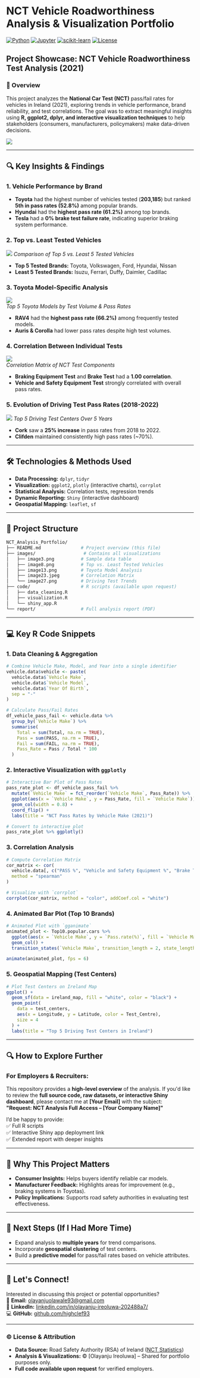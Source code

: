 # **NCT Vehicle Roadworthiness Analysis & Visualization Portfolio**  

[![Python](https://img.shields.io/badge/Python-3.7+-blue.svg)](https://www.python.org/downloads/)
[![Jupyter](https://img.shields.io/badge/Jupyter-Notebook-orange.svg)](https://jupyter.org/)
[![scikit-learn](https://img.shields.io/badge/scikit--learn-1.0+-green.svg)](https://scikit-learn.org/)
[![License](https://img.shields.io/badge/License-MIT-yellow.svg)](https://opensource.org/licenses/MIT)

## **Project Showcase: NCT Vehicle Roadworthiness Test Analysis (2021)**  

### **📌 Overview**  
This project analyzes the **National Car Test (NCT)** pass/fail rates for vehicles in Ireland (2021), exploring trends in vehicle performance, brand reliability, and test correlations. The goal was to extract meaningful insights using **R, ggplot2, dplyr, and interactive visualization techniques** to help stakeholders (consumers, manufacturers, policymakers) make data-driven decisions.  

![](images/boxplot.gif)

---

## **🔍 Key Insights & Findings**  
### **1. Vehicle Performance by Brand**  
- **Toyota** had the highest number of vehicles tested (**203,185**) but ranked **5th in pass rates (52.8%)** among popular brands.  
- **Hyundai** had the **highest pass rate (61.2%)** among top brands.  
- **Tesla** had a **0% brake test failure rate**, indicating superior braking system performance.  

### **2. Top vs. Least Tested Vehicles**  
![](images/top_vs_least_tested.png)
*Comparison of Top 5 vs. Least 5 Tested Vehicles*  

- **Top 5 Tested Brands:** Toyota, Volkswagen, Ford, Hyundai, Nissan  
- **Least 5 Tested Brands:** Isuzu, Ferrari, Duffy, Daimler, Cadillac  

### **3. Toyota Model-Specific Analysis**  
![](images/toyota_model_analysis.png)  
*Top 5 Toyota Models by Test Volume & Pass Rates*  

- **RAV4** had the **highest pass rate (66.2%)** among frequently tested models.  
- **Auris & Corolla** had lower pass rates despite high test volumes.  

### **4. Correlation Between Individual Tests**  
![](images/corr_plot_circle.jpg)  
*Correlation Matrix of NCT Test Components*  

- **Braking Equipment Test** and **Brake Test** had a **1.00 correlation**.  
- **Vehicle and Safety Equipment Test** strongly correlated with overall pass rates.  

### **5. Evolution of Driving Test Pass Rates (2018-2022)**  
![](images/pass_rates_evolution_plot.png)
*Top 5 Driving Test Centers Over 5 Years*  

- **Cork** saw a **25% increase** in pass rates from 2018 to 2022.  
- **Clifden** maintained consistently high pass rates (~70%).  

---

## **🛠️ Technologies & Methods Used**  
- **Data Processing:** `dplyr`, `tidyr`  
- **Visualization:** `ggplot2`, `plotly` (interactive charts), `corrplot`  
- **Statistical Analysis:** Correlation tests, regression trends  
- **Dynamic Reporting:** `Shiny` (interactive dashboard)  
- **Geospatial Mapping:** `leaflet`, `sf`  

---

## **📂 Project Structure**  
```sh
NCT_Analysis_Portfolio/  
├── README.md               # Project overview (this file)  
├── images/                  # Contains all visualizations  
│   ├── image3.png          # Sample data table  
│   ├── image8.png          # Top vs. Least Tested Vehicles  
│   ├── image13.png         # Toyota Model Analysis  
│   ├── image23.jpeg        # Correlation Matrix  
│   └── image27.png         # Driving Test Trends  
├── code/                   # R scripts (available upon request)  
│   ├── data_cleaning.R  
│   ├── visualization.R  
│   └── shiny_app.R  
└── report/                 # Full analysis report (PDF)  
```  

---

## **💻 Key R Code Snippets**  

### **1. Data Cleaning & Aggregation**  
```r
# Combine Vehicle Make, Model, and Year into a single identifier  
vehicle.data$vehicle <- paste(  
  vehicle.data$`Vehicle Make`,  
  vehicle.data$`Vehicle Model`,  
  vehicle.data$`Year Of Birth`,  
  sep = "-"  
)  

# Calculate Pass/Fail Rates  
df_vehicle_pass_fail <- vehicle.data %>%  
  group_by(`Vehicle Make`) %>%  
  summarise(  
    Total = sum(Total, na.rm = TRUE),  
    Pass = sum(PASS, na.rm = TRUE),  
    Fail = sum(FAIL, na.rm = TRUE),  
    Pass_Rate = Pass / Total * 100  
  )  
```  

### **2. Interactive Visualization with `ggplotly`**  
```r
# Interactive Bar Plot of Pass Rates  
pass_rate_plot <- df_vehicle_pass_fail %>%  
  mutate(`Vehicle Make` = fct_reorder(`Vehicle Make`, Pass_Rate)) %>%  
  ggplot(aes(x = `Vehicle Make`, y = Pass_Rate, fill = `Vehicle Make`)) +  
  geom_col(width = 0.8) +  
  coord_flip() +  
  labs(title = "NCT Pass Rates by Vehicle Make (2021)")  

# Convert to interactive plot  
pass_rate_plot %>% ggplotly()  
```  

### **3. Correlation Analysis**  
```r
# Compute Correlation Matrix  
cor_matrix <- cor(  
  vehicle.data[, c("PASS %", "Vehicle and Safety Equipment %", "Brake Test %")],  
  method = "spearman"  
)  

# Visualize with `corrplot`  
corrplot(cor_matrix, method = "color", addCoef.col = "white")  
```  

### **4. Animated Bar Plot (Top 10 Brands)**  
```r
# Animated Plot with `gganimate`  
animated_plot <- Top10.popular.cars %>%  
  ggplot(aes(x = `Vehicle Make`, y = `Pass.rate(%)`, fill = `Vehicle Make`)) +  
  geom_col() +  
  transition_states(`Vehicle Make`, transition_length = 2, state_length = 1)  

animate(animated_plot, fps = 6)  
```  

### **5. Geospatial Mapping (Test Centers)**  
```r
# Plot Test Centers on Ireland Map  
ggplot() +  
  geom_sf(data = ireland_map, fill = "white", color = "black") +  
  geom_point(  
    data = test_centers,  
    aes(x = Longitude, y = Latitude, color = Test_Centre),  
    size = 4  
  ) +  
  labs(title = "Top 5 Driving Test Centers in Ireland")  
```  

---

## **🔍 How to Explore Further**  
### **For Employers & Recruiters:**  
This repository provides a **high-level overview** of the analysis. If you'd like to review the **full source code, raw datasets, or interactive Shiny dashboard**, please contact me at **[Your Email]** with the subject:  
**"Request: NCT Analysis Full Access – [Your Company Name]"**  

I’d be happy to provide:  
✅ Full R scripts  
✅ Interactive Shiny app deployment link  
✅ Extended report with deeper insights  

---

## **🎯 Why This Project Matters**  
- **Consumer Insights:** Helps buyers identify reliable car models.  
- **Manufacturer Feedback:** Highlights areas for improvement (e.g., braking systems in Toyotas).  
- **Policy Implications:** Supports road safety authorities in evaluating test effectiveness.  

---

## **🚀 Next Steps (If I Had More Time)**  
- Expand analysis to **multiple years** for trend comparisons.  
- Incorporate **geospatial clustering** of test centers.  
- Build a **predictive model** for pass/fail rates based on vehicle attributes.  

---

## **📩 Let's Connect!**  
Interested in discussing this project or potential opportunities?  
📧 **Email:** [olayanjuolawale93@gmail.com](mailto:olayanjuolawale93@gmail.com)  
🔗 **LinkedIn:** [linkedin.com/in/olayanju-ireoluwa-202488a7/](https://linkedin.com/in/olayanju-ireoluwa-202488a7/)  
💻 **GitHub:** [github.com/highclef93](https://github.com/highclef93)

---

### **© License & Attribution**  
- **Data Source:** Road Safety Authority (RSA) of Ireland ([NCT Statistics](https://www.rsa.ie/road-safety/statistics/nct-statistics-and-annual-reviews))  
- **Analysis & Visualizations:** © [Olayanju Ireoluwa] – Shared for portfolio purposes only.  
- **Full code available upon request** for verified employers.  